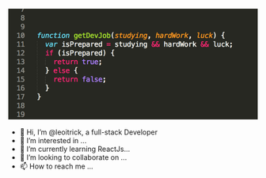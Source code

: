 [![Header](https://github.com/leoitrick/leoitrick/blob/main/readme_header.png "Header")](https://)


- 👋 Hi, I’m @leoitrick, a full-stack Developer
- 👀 I’m interested in ...
- 🌱 I’m currently learning ReactJs...
- 💞️ I’m looking to collaborate on ...
- 📫 How to reach me ...

<!---
leoitrick/leoitrick is a ✨ special ✨ repository because its `README.md` (this file) appears on your GitHub profile.
You can click the Preview link to take a look at your changes.
--->
